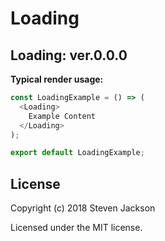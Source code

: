 Loading
================
Loading: ver.0.0.0 
---
**Typical render usage:**

```js
const LoadingExample = () => (
  <Loading>
    Example Content
  </Loading>
);

export default LoadingExample;
```

## License
Copyright (c) 2018 Steven Jackson

Licensed under the MIT license.
